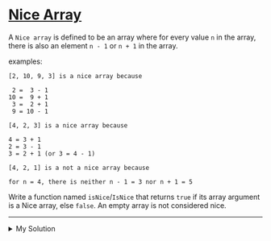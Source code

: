 # [Nice Array](https://www.codewars.com/kata/59b844528bcb7735560000a0)

A `Nice array` is defined to be an array where for every value `n` in the array, there is also an element `n - 1` or `n + 1` in the array.

examples:

    [2, 10, 9, 3] is a nice array because

     2 =  3 - 1
    10 =  9 + 1
     3 =  2 + 1
     9 = 10 - 1

    [4, 2, 3] is a nice array because

    4 = 3 + 1
    2 = 3 - 1
    3 = 2 + 1 (or 3 = 4 - 1)

    [4, 2, 1] is a not a nice array because

    for n = 4, there is neither n - 1 = 3 nor n + 1 = 5

Write a function named `isNice`/`IsNice` that returns `true` if its array argument is a Nice array, else `false`. An empty array is not considered nice.

---

<details><summary>My Solution</summary>

```js
function isNice(arr) {
  if (arr.length === 0) return false
  return arr.every(v => arr.includes(v - 1) || arr.includes(v + 1))
}
```

</details>
